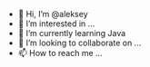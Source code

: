 - 👋 Hi, I’m @aleksey
- 👀 I’m interested in ...
- 🌱 I’m currently learning Java
- 💞️ I’m looking to collaborate on ...
- 📫 How to reach me ...

<!---
mednikal/mednikal is a ✨ special ✨ repository because its `README.md` (this file) appears on your GitHub profile.
You can click the Preview link to take a look at your changes.
--->
